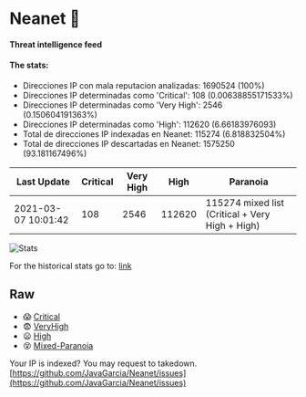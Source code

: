 # Neanet :hocho:
#### Threat intelligence feed
#### The stats:

- Direcciones IP con mala reputacion analizadas: 1690524 (100%)
- Direcciones IP determinadas como 'Critical':  108 (0.00638855171533%)
- Direcciones IP determinadas como 'Very High':  2546 (0.150604191363%)
- Direcciones IP determinadas como 'High':  112620 (6.66183976093)
- Total de direcciones IP indexadas en Neanet:  115274 (6.818832504%)
- Total de direcciones IP descartadas en Neanet:  1575250 (93.181167496%)

| Last Update | Critical | Very High | High | Paranoia |
| --- | --- | --- | --- | --- |
| 2021-03-07 10:01:42 | 108 | 2546 | 112620 | 115274 mixed list (Critical + Very High + High)|

![Stats](https://docs.google.com/spreadsheets/d/e/2PACX-1vSnaNMIXVabIpDJjufMlzH7poXnshF3mgd8Is1g9ytUEzVsP5my4Trn8f-xkoLLQ38xpL3HtmUexLo6/pubchart?oid=501124687&format=image)

For the historical stats go to: [link](/stats.csv)
## Raw
- :scream: [Critical](https://raw.githubusercontent.com/JavaGarcia/Neanet/master/blacklists/neanet_critical.txt)
- :fearful: [VeryHigh](https://raw.githubusercontent.com/JavaGarcia/Neanet/master/blacklists/neanet_veryHigh.txtt)
- :frowning: [High](https://raw.githubusercontent.com/JavaGarcia/Neanet/master/blacklists/neanet_high.txt)
- :dizzy_face: [Mixed-Paranoia](https://raw.githubusercontent.com/JavaGarcia/Neanet/master/blacklists/neanet_all.txt)


Your IP is indexed? You may request to takedown. [https://github.com/JavaGarcia/Neanet/issues](https://github.com/JavaGarcia/Neanet/issues)
















































































































































































































































































































































































































































































































































































































































































































































































































































































































































































































































































































































































































































































































































































































































































































































































































































































































































































































































































































































































































































































































































































































































































































































































































































































































































































































































































































































































































































































































































































































































































































































































































































































































































































































































































































































































































































































































































































































































































































































































































































































































































































































































































































































































































































































































































































































































































































































































































































































